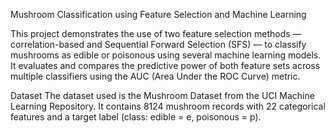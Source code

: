 Mushroom Classification using Feature Selection and Machine Learning

This project demonstrates the use of two feature selection methods
— correlation-based and Sequential Forward Selection (SFS)
— to classify mushrooms as edible or poisonous using several machine learning models.
It evaluates and compares the predictive power of both feature sets across multiple classifiers using the AUC (Area Under the ROC Curve) metric.

Dataset
The dataset used is the Mushroom Dataset from the UCI Machine Learning Repository.
It contains 8124 mushroom records with 22 categorical features and a target label (class: edible = e, poisonous = p).
